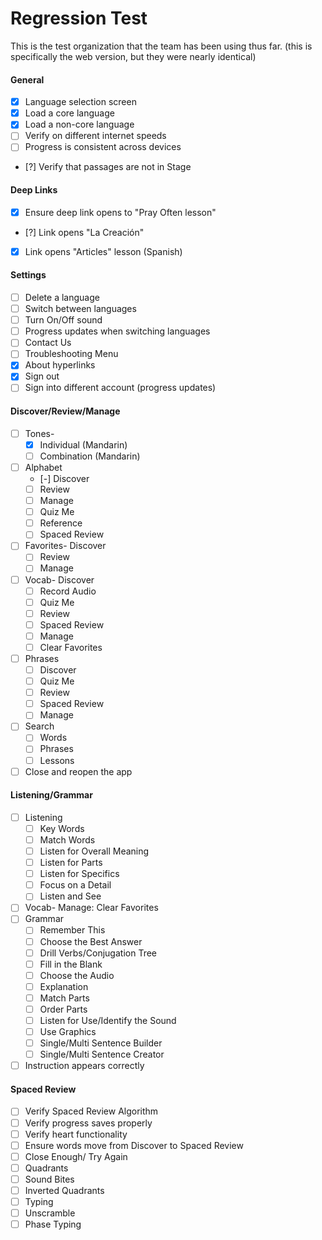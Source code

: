 # Regression Test
This is the test organization that the team has been using thus far. (this is specifically the web version, but they were nearly identical)
#### General
 - [x] Language selection screen
 - [x] Load a core language
 - [x] Load a non-core language
 - [ ] Verify on different internet speeds
 - [ ] Progress is consistent across devices
 - [?] Verify that passages are not in Stage

#### Deep Links
 - [x] Ensure deep link opens to "Pray Often lesson"
 - [?] Link opens "La Creación"
 - [x] Link opens "Articles" lesson (Spanish)

#### Settings
 - [ ] Delete a language
 - [ ] Switch between languages
 - [ ] Turn On/Off sound
 - [ ] Progress updates when switching languages
 - [ ] Contact Us
 - [ ] Troubleshooting Menu
 - [x] About hyperlinks
 - [x] Sign out
 - [ ] Sign into different account (progress updates)

#### Discover/Review/Manage
 - [ ] Tones- 
    - [x] Individual (Mandarin)
    - [ ] Combination (Mandarin)
 - [ ] Alphabet
    - [-] Discover
    - [ ] Review
    - [ ] Manage
    - [ ] Quiz Me
    - [ ] Reference
    - [ ] Spaced Review
 - [ ] Favorites- Discover
    - [ ] Review
    - [ ] Manage
 - [ ] Vocab- Discover
    - [ ] Record Audio
    - [ ] Quiz Me
    - [ ] Review
    - [ ] Spaced Review
    - [ ] Manage
    - [ ] Clear Favorites
 - [ ] Phrases
    - [ ] Discover
    - [ ] Quiz Me
    - [ ] Review
    - [ ] Spaced Review
    - [ ] Manage
 - [ ] Search
    - [ ] Words
    - [ ] Phrases
    - [ ] Lessons
 - [ ] Close and reopen the app

#### Listening/Grammar
 - [ ] Listening
    - [ ] Key Words
    - [ ] Match Words
    - [ ] Listen for Overall Meaning
    - [ ] Listen for Parts
    - [ ] Listen for Specifics
    - [ ] Focus on a Detail
    - [ ] Listen and See
 - [ ] Vocab- Manage: Clear Favorites
 - [ ] Grammar
    - [ ] Remember This
    - [ ] Choose the Best Answer
    - [ ] Drill Verbs/Conjugation Tree
    - [ ] Fill in the Blank
    - [ ] Choose the Audio
    - [ ] Explanation
    - [ ] Match Parts
    - [ ] Order Parts
    - [ ] Listen for Use/Identify the Sound
    - [ ] Use Graphics
    - [ ] Single/Multi Sentence Builder
    - [ ] Single/Multi Sentence Creator
 - [ ] Instruction appears correctly

#### Spaced Review
 - [ ] Verify Spaced Review Algorithm
 - [ ] Verify progress saves properly
 - [ ] Verify heart functionality
 - [ ] Ensure words move from Discover to Spaced Review
 - [ ] Close Enough/ Try Again
 - [ ] Quadrants
 - [ ] Sound Bites
 - [ ] Inverted Quadrants
 - [ ] Typing
 - [ ] Unscramble
 - [ ] Phase Typing
